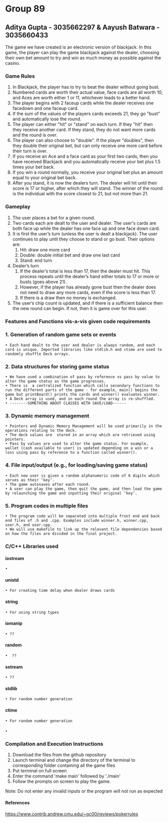 # Group 89
## Aditya Gupta - 3035662297 & Aayush Batwara - 3035660433

The game we have created is an electronic version of blackjack. In this game, the player can play the game blackjack against the dealer, choosing their own bet amount to try and win as much money as possible against the casino.

### Game Rules
1. In Blackjack, the player has to try to beat the dealer without going bust.
2. Numbered cards are worth their actual value, face cards are all worth 10, and Aces are worth either 1 or 11, whichever leads to a better hand.
3. The player begins with 2 faceup cards while the dealer receives one facedown and one faceup card.
4. If the sum of the values of the players cards exceeds 21, they go "bust" and automatically lose the round.
5. The player can either "hit" or "stand" on each turn. If they "hit" then they receive another card. If they stand, they do not want more cards and the round is over.
6. The player can also choose to "double". If the player "doubles", then they double their original bet, but can only receive one more card before their turn is over.
7. If you receive an Ace and a face card as your first two cards, then you have received Blackjack and you automatically receive your bet plus 1.5 times your bet back.
8. If you win a round normally, you receive your original bet plus an amount equal to your original bet back.
9. After you stand, it is now the dealers turn. The dealer will hit until their score is 17 or higher, after which they will stand. The winner of the round is the individual with the score closest to 21, but not more than 21.

### Gameplay
1. The user places a bet for a given round.
2. Two cards each are dealt to the user and dealer. The user's cards are both face up while the dealer has one face up and one face down card.
3. It is first the user’s turn (unless the user is dealt a blackjack). The user continues to play until they choose to stand or go bust. Their options are:
    1. Hit: draw one more card
    2. Double: double initial bet and draw one last card
    3. Stand: end turn
4. Dealer’s turn
    1. If the dealer’s total is less than 17, then the dealer must hit. This process repeats until the dealer’s hand either totals to 17 or more or busts (goes above 21).
    2. However, if the player has already gone bust then the dealer does not need to draw any more cards, even if the score is less than 17.
    3. If there is a draw then no money is exchanged.
5. The user’s chip count is updated, and if there is a sufficient balance then the new round can begin. If not, then it is game over for this user.

### Features and Functions vis-a-vis given code requirements

### 1. Generation of random game sets or events
    • Each hand dealt to the user and dealer is always random, and each card is unique. Imported libraries like stdlib.h and ctime are used to randomly shuffle Deck arrays.
### 2. Data structures for storing game status
    • We have used a combination of pass by reference vs pass by value to alter the game status as the game progresses.
    • There is  a centralized function which calls secondary functions to run the different parts of the game - for example, main() begins the game but printBoard() prints the cards and winner() evaluates winner.
    • A Deck array is used, and in each round the array is re-shuffled.
    • --------SOMETHING ABOUT CLASSES WITH SAVE/LOAD------
### 3. Dynamic memory management
    • Pointers and Dynamic Memory Management will be used primarily in the operations relating to the deck.
    • The deck values are  stored in an array which are retrieved using pointers.
    • Pass by values are used to alter the game status. For example, wallet (cash available to user) is updated depending on a win or a loss using pass by reference to a function called winner().
### 4. File input/output (e.g., for loading/saving game status)
    • Each new user is given a random alphanumeric code of 6 digits which serves as their ‘key’.
    • The game autosaves after each round.
    • A user can play the game, then quit the game, and then load the game by relaunching the game and inputting their original ‘key’.
### 5. Program codes in multiple files
    • The program code will be separated into multiple front end and back end files of .h and .cpp. Examples include winner.h, winner.cpp, user.h, and user.cpp.
    • We will use makefile to link up the relevant file dependencies based on how the files are divided in the final project.

### C/C++ Libraries used
#### iostream
    •
#### unistd
    • For creating time delay when dealer draws cards
#### string
    • For using string types
#### iomanip
    • ??
#### random
    •  ??
#### sstream
    • ??
#### stdlib
    • For random number generation
#### ctime
    • For random number generation
####
    •  


### Compilation and Execution Instructions
1. Download the files from the github repository
2. Launch terminal and change the directory of the terminal to corresponding folder containing all the game files
3. Put terminal on full screen
4. Enter the command 'make main' followed by './main'
5. Follow the prompts on screen to play the game.

Note: Do not enter any invalid inputs or the program will not run as expected

#### References
https://www.contrib.andrew.cmu.edu/~gc00/reviews/pokerrules
